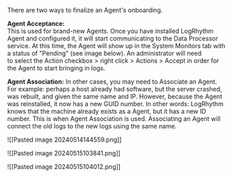 
There are two ways to finalize an Agent's onboarding.

**Agent Acceptance:**  
This is used for brand-new Agents. Once you have installed LogRhythm Agent and configured it, it will start communicating to the Data Processor service. At this time, the Agent will show up in the System Monitors tab with a status of "Pending" (see image below). An administrator will need to select the Action checkbox > right click > Actions > Accept in order for the Agent to start bringing in logs.


**Agent Association:** In other cases, you may need to Associate an Agent. For example: perhaps a host already had software, but the server crashed, was rebuilt, and given the same name and IP. However, because the Agent was reinstalled, it now has a new GUID number. In other words: LogRhythm knows that the machine already exists as a Agent, but it has a new ID number. This is when Agent Association is used. Associating an Agent will connect the old logs to the new logs using the same name.

![[Pasted image 20240514144559.png]]


![[Pasted image 20240515103841.png]]

![[Pasted image 20240515104012.png]]

